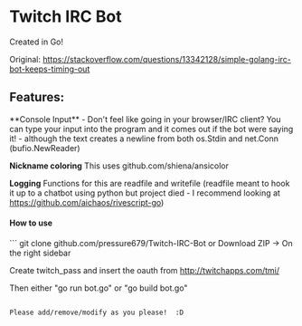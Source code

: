 <h1>Twitch IRC Bot</h1>
Created in Go!


Original: https://stackoverflow.com/questions/13342128/simple-golang-irc-bot-keeps-timing-out

<h2>Features:</h2>
**Console Input** - Don't feel like going in your browser/IRC client? You can type your input into the program and it comes out if the bot were saying it! - although the text creates a newline from both os.Stdin and net.Conn (bufio.NewReader)

**Nickname coloring**
This uses github.com/shiena/ansicolor

**Logging**
Functions for this are readfile and writefile (readfile meant to hook it up to a chatbot using python but project died - I recommend looking at https://github.com/aichaos/rivescript-go)

<h4>How to use</h4>
```
git clone github.com/pressure679/Twitch-IRC-Bot
or Download ZIP -> On the right sidebar

Create twitch_pass and insert the oauth from
http://twitchapps.com/tmi/

Then either "go run bot.go" or "go build bot.go"
```

Please add/remove/modify as you please!  :D
